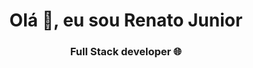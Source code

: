 <h1 align="center">Olá 👋, eu sou Renato Junior</h1>
<h3 align="center">Full Stack developer 🌐</h3>
<!-- <p align="left"> <img src="https://komarev.com/ghpvc/?username=renatojunior94&label=Profile%20views&color=0e75b6&style=flat" alt="renatojunior94" /> </p> -->

<!-- <h4 align="center">- 🌱 Atualmente estou aprendendo...</h4> -->
<!--
**renatojuniorj94/renatojuniorj94** is a ✨ _special_ ✨ repository because its `README.md` (this file) appears on your GitHub profile.

Here are some ideas to get you started:

- 🔭 I’m currently working on ...
- 🌱 I’m currently learning ...
- 👯 I’m looking to collaborate on ...
- 🤔 I’m looking for help with ...
- 💬 Ask me about ...
- 📫 How to reach me: ...
- 😄 Pronouns: ...
- ⚡ Fun fact: ...
-->
